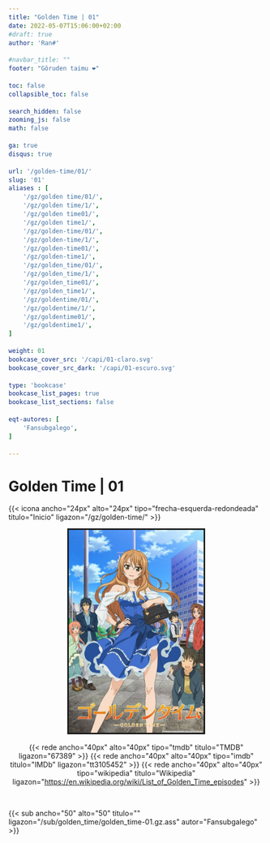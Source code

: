 ```yaml
---
title: "Golden Time | 01"
date: 2022-05-07T15:06:00+02:00
#draft: true
author: 'Ran#'

#navbar_title: ""
footer: "Gôruden taimu ❤️"

toc: false
collapsible_toc: false

search_hidden: false
zooming_js: false
math: false

ga: true
disqus: true

url: '/golden-time/01/'
slug: '01'
aliases : [
    '/gz/golden time/01/',
    '/gz/golden time/1/',
    '/gz/golden time01/',
    '/gz/golden time1/',
    '/gz/golden-time/01/',
    '/gz/golden-time/1/',
    '/gz/golden-time01/',
    '/gz/golden-time1/',
    '/gz/golden_time/01/',
    '/gz/golden_time/1/',
    '/gz/golden_time01/',
    '/gz/golden_time1/',
    '/gz/goldentime/01/',
    '/gz/goldentime/1/',
    '/gz/goldentime01/',
    '/gz/goldentime1/',
]

weight: 01
bookcase_cover_src: '/capi/01-claro.svg'
bookcase_cover_src_dark: '/capi/01-escuro.svg'

type: 'bookcase'
bookcase_list_pages: true
bookcase_list_sections: false

eqt-autores: [
    'Fansubgalego',
]

---
```


# Golden Time | 01

{{< icona ancho="24px" alto="24px" tipo="frecha-esquerda-redondeada" titulo="Inicio" ligazon="/gz/golden-time/" >}}

<div style="text-align: center">
<img style="border: 3px solid currentColor" height=400 title="Golden Time" alt="Golden Time" src="/portada/golden-time.jpg">

{{< rede ancho="40px" alto="40px" tipo="tmdb" titulo="TMDB" ligazon="67389" >}}
{{< rede ancho="40px" alto="40px" tipo="imdb" titulo="IMDb" ligazon="tt3105452" >}}
{{< rede ancho="40px" alto="40px" tipo="wikipedia" titulo="Wikipedia" ligazon="https://en.wikipedia.org/wiki/List_of_Golden_Time_episodes" >}}
</div>

<br>

{{< sub ancho="50" alto="50" titulo="" ligazon="/sub/golden_time/golden_time-01.gz.ass" autor="Fansubgalego" >}}

